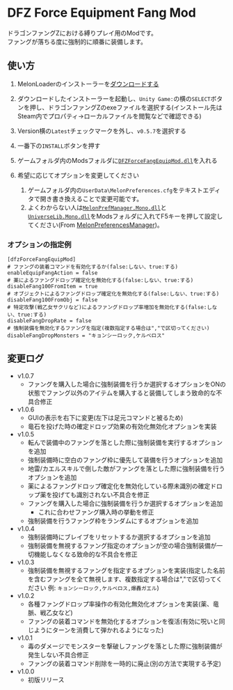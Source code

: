 # DFZ Force Equipment Fang Mod
ドラゴンファングZにおける縛りプレイ用のModです。  
ファングが落ちる度に強制的に順番に装備します。  

## 使い方
1. MelonLoaderのインストーラーを[ダウンロードする](https://github.com/LavaGang/MelonLoader.Installer/releases/latest/download/MelonLoader.Installer.exe)

2. ダウンロードしたインストーラーを起動し、`Unity Game:`の横の`SELECT`ボタンを押し、ドラゴンファングZのexeファイルを選択する(インストール先はSteam内でプロパティ→ローカルファイルを閲覧などで確認できる)

3. Version横の`Latest`チェックマークを外し、`v0.5.7`を選択する

4. 一番下の`INSTALL`ボタンを押す

5. ゲームフォルダ内のModsフォルダに[`DFZForceFangEquipMod.dll`](https://github.com/yagamuu/speedrun/blob/master/DragonFangZ/Mod/DFZForceFangEquipMod/DFZForceFangEquipMod.dll)を入れる

6. 希望に応じてオプションを変更してください
    1. ゲームフォルダ内の`UserData\MelonPreferences.cfg`をテキストエディタで開き書き換えることで変更可能です。
    2. よくわからない人は[`MelonPrefManager.Mono.dll`](https://github.com/yagamuu/speedrun/blob/master/DragonFangZ/Mod/DFZForceFangEquipMod/MelonPrefManager.Mono.dll)と[`UniverseLib.Mono.dll`](https://github.com/yagamuu/speedrun/blob/master/DragonFangZ/Mod/DFZForceFangEquipMod/UniverseLib.Mono.dll)をModsフォルダに入れてF5キーを押して設定してください(From [MelonPreferencesManager](https://github.com/kafeijao/MelonPreferencesManager))。

### オプションの指定例
```
[dfzForceFangEquipMod]
# ファングの装着コマンドを有効化するか(false:しない、true:する)
enableEquipFangAction = false
# 薬によるファングドロップ確定化を無効化する(false:しない、true:する)
disableFang100FromItem = true
# オブジェクトによるファングドロップ確定化を無効化する(false:しない、true:する)
disableFang100FromObj = false
# 特定攻撃(戦乙女サクリなど)によるファングドロップ率増加を無効化する(false:しない、true:する)
disableFangDropRate = false
# 強制装備を無効化するファングを指定(複数指定する場合は","で区切ってください)
disableFangDropMonsters = "キョンシーロック,ケルベロス"
```

## 変更ログ
- v1.0.7
  - ファングを購入した場合に強制装備を行うか選択するオプションをONの状態でファング以外のアイテムを購入すると装備してしまう致命的な不具合修正
- v1.0.6
  - GUIの表示を右下に変更(左下は足元コマンドと被るため)
  - 竜石を投げた時の確定ドロップ効果の有効化無効化オプションを実装
- v1.0.5
  - 転んで装備中のファングを落とした際に強制装備を実行するオプションを追加
  - 強制装備時に空白のファング枠に優先して装備を行うオプションを追加
  - 地雷/カエルスキルで倒した敵がファングを落とした際に強制装備を行うオプションを追加
  - 薬によるファングドロップ確定化を無効化している際未識別の確定ドロップ薬を投げても識別されない不具合を修正
  - ファングを購入した場合に強制装備を行うか選択するオプションを追加
    - これに合わせファング購入時の挙動を修正
  - 強制装備を行うファング枠をランダムにするオプションを追加
- v1.0.4
  - 強制装備時にブレイブをリセットするか選択するオプションを追加
  - 強制装備を無視するファング指定のオプションが空の場合強制装備が一切機能しなくなる致命的な不具合を修正
- v1.0.3
  - 強制装備を無視するファングを指定するオプションを実装(指定した名前を含むファングを全て無視します、複数指定する場合は","で区切ってください 例: `キョンシーロック,ケルベロス,爆轟ガエル`)
- v1.0.2
  - 各種ファングドロップ率操作の有効化無効化オプションを実装(薬、竜脈、戦乙女など)
  - ファングの装着コマンドを無効化するオプションを復活(有効に呪いと同じようにターンを消費して弾かれるようになった)
- v1.0.1
  - 毒のダメージでモンスターを撃破しファングを落とした際に強制装備が発生しない不具合修正
  - ファングの装着コマンド削除を一時的に廃止(別の方法で実現する予定)
- v1.0.0
  - 初版リリース